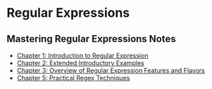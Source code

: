 # Regular Expressions



## Mastering Regular Expressions Notes

- [Chapter 1: Introduction to Regular Expression](jeff/ch1.md)
- [Chapter 2: Extended Introductory Examples](jeff/ch2.md)
- [Chapter 3: Overview of Regular Expression Features and Flavors](jeff/ch3.md)
- [Chapter 5: Practical Regex Techniques](jeff/ch5.md)